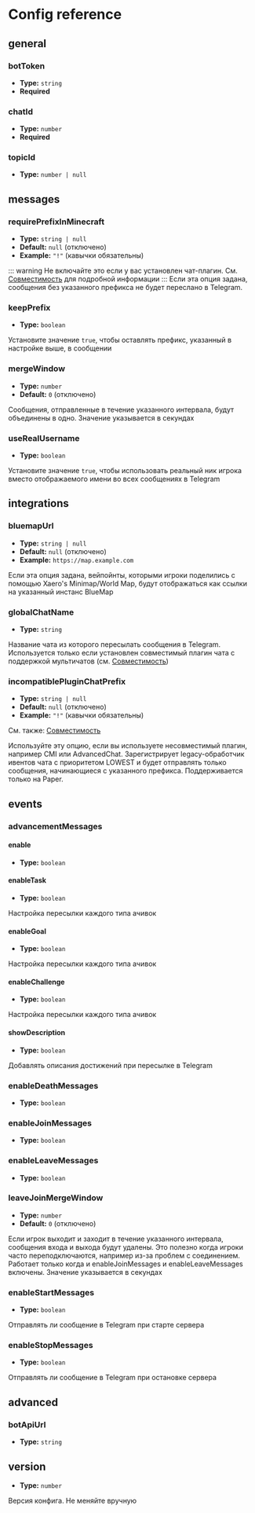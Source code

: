 <!-- Generated by codegen/generate_config.py. Do not modify-->
# Config reference

## general

### botToken

- **Type:** `string`
- **Required**

### chatId

- **Type:** `number`
- **Required**

### topicId

- **Type:** `number | null`

## messages

### requirePrefixInMinecraft

- **Type:** `string | null`
- **Default:** `null` (отключено)
- **Example:** `"!"` (кавычки обязательны)

::: warning
Не включайте это если у вас установлен чат-плагин.
См. [Совместимость](https://tgbridge.vanutp.dev/ru/compatibility#chat) для подробной информации
:::
Если эта опция задана, сообщения без указанного префикса не будет переслано в Telegram.


### keepPrefix

- **Type:** `boolean`

Установите значение `true`, чтобы оставлять префикс, указанный в настройке выше, в сообщении


### mergeWindow

- **Type:** `number`
- **Default:** `0` (отключено)

Сообщения, отправленные в течение указанного интервала, будут объединены в одно.
Значение указывается в секундах


### useRealUsername

- **Type:** `boolean`

Установите значение `true`, чтобы использовать реальный ник игрока вместо отображаемого имени
во всех сообщениях в Telegram


## integrations

### bluemapUrl

- **Type:** `string | null`
- **Default:** `null` (отключено)
- **Example:** `https://map.example.com`

Если эта опция задана, вейпойнты, которыми игроки поделились с помощью
Xaero's Minimap/World Map, будут отображаться как ссылки на указанный инстанс BlueMap


### globalChatName

- **Type:** `string`

Название чата из которого пересылать сообщения в Telegram.
Используется только если установлен совместимый плагин чата с поддержкой мультичатов
(см. [Совместимость](https://tgbridge.vanutp.dev/ru/compatibility#chat))


### incompatiblePluginChatPrefix

- **Type:** `string | null`
- **Default:** `null` (отключено)
- **Example:** `"!"` (кавычки обязательны)

См. также: [Совместимость](https://tgbridge.vanutp.dev/ru/compatibility#chat)

Используйте эту опцию, если вы используете несовместимый плагин, например CMI или AdvancedChat.
Зарегистрирует legacy-обработчик ивентов чата с приоритетом LOWEST
и будет отправлять только сообщения, начинающиеся с указанного префикса.
Поддерживается только на Paper.


## events

### advancementMessages

#### enable

- **Type:** `boolean`

#### enableTask

- **Type:** `boolean`

Настройка пересылки каждого типа ачивок


#### enableGoal

- **Type:** `boolean`

Настройка пересылки каждого типа ачивок


#### enableChallenge

- **Type:** `boolean`

Настройка пересылки каждого типа ачивок


#### showDescription

- **Type:** `boolean`

Добавлять описания достижений при пересылке в Telegram


### enableDeathMessages

- **Type:** `boolean`

### enableJoinMessages

- **Type:** `boolean`

### enableLeaveMessages

- **Type:** `boolean`

### leaveJoinMergeWindow

- **Type:** `number`
- **Default:** `0` (отключено)

Если игрок выходит и заходит в течение указанного интервала,
сообщения входа и выхода будут удалены.
Это полезно когда игроки часто переподключаются, например из-за проблем с соединением.
Работает только когда и enableJoinMessages и enableLeaveMessages включены.
Значение указывается в секундах


### enableStartMessages

- **Type:** `boolean`

Отправлять ли сообщение в Telegram при старте сервера


### enableStopMessages

- **Type:** `boolean`

Отправлять ли сообщение в Telegram при остановке сервера


## advanced

### botApiUrl

- **Type:** `string`

## version

- **Type:** `number`

Версия конфига. Не меняйте вручную

